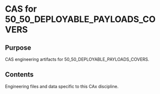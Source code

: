 # CAS for 50_50_DEPLOYABLE_PAYLOADS_COVERS

## Purpose
CAS engineering artifacts for 50_50_DEPLOYABLE_PAYLOADS_COVERS.

## Contents
Engineering files and data specific to this CAx discipline.

